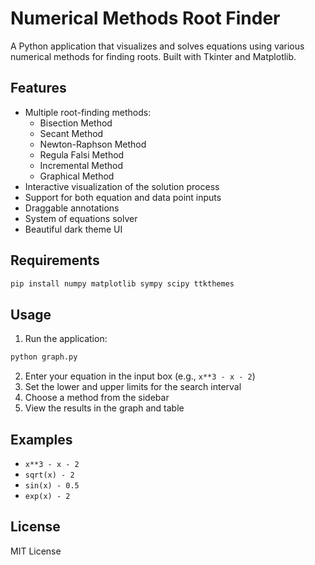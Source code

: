 # Numerical Methods Root Finder

A Python application that visualizes and solves equations using various numerical methods for finding roots. Built with Tkinter and Matplotlib.

## Features

- Multiple root-finding methods:
  - Bisection Method
  - Secant Method
  - Newton-Raphson Method
  - Regula Falsi Method
  - Incremental Method
  - Graphical Method
- Interactive visualization of the solution process
- Support for both equation and data point inputs
- Draggable annotations
- System of equations solver
- Beautiful dark theme UI

## Requirements

```bash
pip install numpy matplotlib sympy scipy ttkthemes
```

## Usage

1. Run the application:
```bash
python graph.py
```

2. Enter your equation in the input box (e.g., `x**3 - x - 2`)
3. Set the lower and upper limits for the search interval
4. Choose a method from the sidebar
5. View the results in the graph and table

## Examples

- `x**3 - x - 2`
- `sqrt(x) - 2`
- `sin(x) - 0.5`
- `exp(x) - 2`

## License

MIT License 